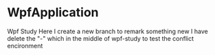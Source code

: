 # WpfApplication
Wpf  Study
Here I create a new branch to remark something new
I have delete the "-" which in the middle of wpf-study to test the conflict encironment

